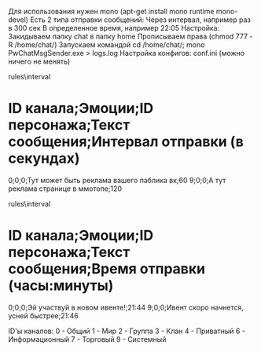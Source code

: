 Для использования нужен mono (apt-get install mono runtime mono-devel)
Есть 2 типа отправки сообщений:
Через интервал, например раз в 300 сек
В определенное время, например 22:05
Настройка:
Закидываем папку chat в папку home
Прописываем права (chmod 777 -R /home/chat/)
Запускаем командой cd /home/chat/; mono PwChatMsgSender.exe > logs.log
Настройка конфигов:
conf.ini (можно ничего не менять)

rules\interval
# ID канала;Эмоции;ID персонажа;Текст сообщения;Интервал отправки (в секундах)
0;0;0;Тут может быть реклама вашего паблика вк;60
9;0;0;А тут реклама странице в ммотопе;120

rules\interval
# ID канала;Эмоции;ID персонажа;Текст сообщения;Время отправки (часы:минуты)
0;0;0;Эй участвуй в новом ивенте!;21:44
9;0;0;Ивент скоро начнется, усней быстрее;21:46


ID'ы каналов:
0 - Общий
1 - Мир
2 - Группа
3 - Клан
4 - Приватный
6 - Информационный
7 - Торговый
9 - Системный
